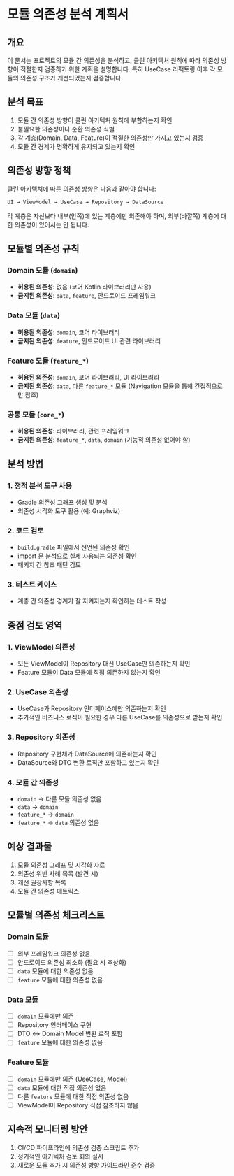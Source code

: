 # 모듈 의존성 분석 계획서

## 개요

이 문서는 프로젝트의 모듈 간 의존성을 분석하고, 클린 아키텍처 원칙에 따라 의존성 방향이 적절한지 검증하기 위한 계획을 설명합니다. 특히 UseCase 리팩토링 이후 각 모듈의 의존성 구조가 개선되었는지 검증합니다.

## 분석 목표

1. 모듈 간 의존성 방향이 클린 아키텍처 원칙에 부합하는지 확인
2. 불필요한 의존성이나 순환 의존성 식별
3. 각 계층(Domain, Data, Feature)이 적절한 의존성만 가지고 있는지 검증
4. 모듈 간 경계가 명확하게 유지되고 있는지 확인

## 의존성 방향 정책

클린 아키텍처에 따른 의존성 방향은 다음과 같아야 합니다:

```
UI → ViewModel → UseCase → Repository → DataSource
```

각 계층은 자신보다 내부(안쪽)에 있는 계층에만 의존해야 하며, 외부(바깥쪽) 계층에 대한 의존성이 있어서는 안 됩니다.

## 모듈별 의존성 규칙

### Domain 모듈 (`domain`)
- **허용된 의존성**: 없음 (코어 Kotlin 라이브러리만 사용)
- **금지된 의존성**: `data`, `feature`, 안드로이드 프레임워크

### Data 모듈 (`data`)
- **허용된 의존성**: `domain`, 코어 라이브러리
- **금지된 의존성**: `feature`, 안드로이드 UI 관련 라이브러리

### Feature 모듈 (`feature_*`)
- **허용된 의존성**: `domain`, 코어 라이브러리, UI 라이브러리
- **금지된 의존성**: `data`, 다른 `feature_*` 모듈 (Navigation 모듈을 통해 간접적으로만 참조)

### 공통 모듈 (`core_*`)
- **허용된 의존성**: 라이브러리, 관련 프레임워크
- **금지된 의존성**: `feature_*`, `data`, `domain` (기능적 의존성 없어야 함)

## 분석 방법

### 1. 정적 분석 도구 사용
- Gradle 의존성 그래프 생성 및 분석
- 의존성 시각화 도구 활용 (예: Graphviz)

### 2. 코드 검토
- `build.gradle` 파일에서 선언된 의존성 확인
- import 문 분석으로 실제 사용되는 의존성 확인
- 패키지 간 참조 패턴 검토

### 3. 테스트 케이스
- 계층 간 의존성 경계가 잘 지켜지는지 확인하는 테스트 작성

## 중점 검토 영역

### 1. ViewModel 의존성
- 모든 ViewModel이 Repository 대신 UseCase만 의존하는지 확인
- Feature 모듈이 Data 모듈에 직접 의존하지 않는지 확인

### 2. UseCase 의존성
- UseCase가 Repository 인터페이스에만 의존하는지 확인
- 추가적인 비즈니스 로직이 필요한 경우 다른 UseCase를 의존성으로 받는지 확인

### 3. Repository 의존성
- Repository 구현체가 DataSource에 의존하는지 확인
- DataSource와 DTO 변환 로직만 포함하고 있는지 확인

### 4. 모듈 간 의존성
- `domain` → 다른 모듈 의존성 없음
- `data` → `domain`
- `feature_*` → `domain`
- `feature_*` → `data` 의존성 없음

## 예상 결과물

1. 모듈 의존성 그래프 및 시각화 자료
2. 의존성 위반 사례 목록 (발견 시)
3. 개선 권장사항 목록
4. 모듈 간 의존성 매트릭스

## 모듈별 의존성 체크리스트

### Domain 모듈
- [ ] 외부 프레임워크 의존성 없음
- [ ] 안드로이드 의존성 최소화 (필요 시 추상화)
- [ ] `data` 모듈에 대한 의존성 없음
- [ ] `feature` 모듈에 대한 의존성 없음

### Data 모듈
- [ ] `domain` 모듈에만 의존
- [ ] Repository 인터페이스 구현
- [ ] DTO ↔ Domain Model 변환 로직 포함
- [ ] `feature` 모듈에 대한 의존성 없음

### Feature 모듈
- [ ] `domain` 모듈에만 의존 (UseCase, Model)
- [ ] `data` 모듈에 대한 직접 의존성 없음
- [ ] 다른 `feature` 모듈에 대한 직접 의존성 없음
- [ ] ViewModel이 Repository 직접 참조하지 않음

## 지속적 모니터링 방안

1. CI/CD 파이프라인에 의존성 검증 스크립트 추가
2. 정기적인 아키텍처 검토 회의 실시
3. 새로운 모듈 추가 시 의존성 방향 가이드라인 준수 검증 